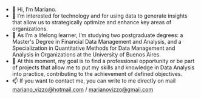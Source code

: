 - 👋 Hi, I’m Mariano.
- 👀 I’m interested for technology and for using data to generate insights that allow us to strategically optimize and enhance key areas of organizations.
- 🌱 As I’m a lifelong learner, I’m studying two postgraduate degrees: a Master's Degree in Financial Data Management and Analysis, and a Specialization in Quantitative Methods for Data Management and Analysis in Organizations at the University of Buenos Aires.
- 🔎 At this moment, my goal is to find a professional opportunity or be part of projects that allow me to put my skills and knowledge in Data Analysis into practice, contributing to the achievement of defined objectives.
- 📫 If you want to contact me, you can write to me directly on mail mariano_vizzo@hotmail.com / marianovizzo@gmail.com

<!---
MarianoVizzo/MarianoVizzo is a ✨ special ✨ repository because its `README.md` (this file) appears on your GitHub profile.
You can click the Preview link to take a look at your changes.
--->
